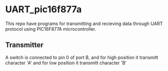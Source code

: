 # UART_pic16f877a
This repo have programs for transmitting and recieving data through UART protocol using PIC16F877A microcontroller.

Transmitter
----------------
 A switch is connected to pin 0 of port B, and for high position it transmitt character 'A' and for low position it transmitt character 'B'

